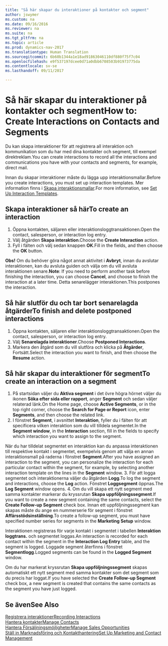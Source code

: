 ```yaml
---
title: "Så här skapar du interaktioner på kontakter och segment"
author: jswymer
ms.custom: na
ms.date: 09/16/2016
ms.reviewer: na
ms.suite: na
ms.tgt_pltfrm: na
ms.topic: article
ms.prod: dynamics-nav-2017
ms.translationtype: Human Translation
ms.sourcegitcommit: 6b60b1344a1e18ad91863046110df880f75f7c04
ms.openlocfilehash: e9f537197dcee0d71a0dbb6708503b91973775da
ms.contentlocale: sv-se
ms.lasthandoff: 09/11/2017

---
```

# <a name="how-to-create-interactions-on-contacts-and-segments"></a><span data-ttu-id="0cf6c-102">Så här skapar du interaktioner på kontakter och segment</span><span class="sxs-lookup"><span data-stu-id="0cf6c-102">How to: Create Interactions on Contacts and Segments</span></span>
<span data-ttu-id="0cf6c-103">Du kan skapa interaktioner för att registrera all interaktion och kommunikation som du har med dina kontakter och segment, till exempel direktreklam.</span><span class="sxs-lookup"><span data-stu-id="0cf6c-103">You can create interactions to record all the interactions and communications you have with your contacts and segments, for example, direct mail.</span></span>

<span data-ttu-id="0cf6c-104">Innan du skapar interaktioner måste du lägga upp interaktionsmallar.</span><span class="sxs-lookup"><span data-stu-id="0cf6c-104">Before you create interactions, you must set up interaction templates.</span></span> <span data-ttu-id="0cf6c-105">Mer information finns i  [Skapa interaktionsmallar](marketing-interactions.md#set-up-interaction-templates).</span><span class="sxs-lookup"><span data-stu-id="0cf6c-105">For more information, see  [Set Up Interaction Templates](marketing-interactions.md#set-up-interaction-templates).</span></span>

## <a name="to-create-an-interaction"></a><span data-ttu-id="0cf6c-106">Skapa interaktioner så här</span><span class="sxs-lookup"><span data-stu-id="0cf6c-106">To create an interaction</span></span>
1. <span data-ttu-id="0cf6c-107">Öppna kontakten, säljaren eller interaktionsloggtransaktionen.</span><span class="sxs-lookup"><span data-stu-id="0cf6c-107">Open the contact, salesperson, or interaction log entry.</span></span>
2. <span data-ttu-id="0cf6c-108">Välj åtgärden **Skapa interaktion**.</span><span class="sxs-lookup"><span data-stu-id="0cf6c-108">Choose the **Create Interaction** action.</span></span>
3. <span data-ttu-id="0cf6c-109">Fyll i fälten och välj sedan knappen **OK**.</span><span class="sxs-lookup"><span data-stu-id="0cf6c-109">Fill in the fields, and then choose the **OK** button.</span></span>

<span data-ttu-id="0cf6c-110">**Obs!** Om du behöver göra något annat aktivitet i **Avbryt**, innan du avslutar interaktionen, kan du avsluta guiden och välja om du vill avsluta interaktionen senare.</span><span class="sxs-lookup"><span data-stu-id="0cf6c-110">**Note**: If you need to perform another task before finishing the interaction, you can choose **Cancel**, and choose to finish the interaction at a later time.</span></span> <span data-ttu-id="0cf6c-111">Detta senarelägger interaktionen.</span><span class="sxs-lookup"><span data-stu-id="0cf6c-111">This postpones the interaction.</span></span>

## <a name="to-finish-and-delete-postponed-interactions"></a><span data-ttu-id="0cf6c-112">Så här slutför du och tar bort senarelagda åtgärder</span><span class="sxs-lookup"><span data-stu-id="0cf6c-112">To finish and delete postponed interactions</span></span>
1. <span data-ttu-id="0cf6c-113">Öppna kontakten, säljaren eller interaktionsloggtransaktionen.</span><span class="sxs-lookup"><span data-stu-id="0cf6c-113">Open the contact, salesperson, or interaction log entry.</span></span>
2. <span data-ttu-id="0cf6c-114">Välj **Senarelagda interaktioner**.</span><span class="sxs-lookup"><span data-stu-id="0cf6c-114">Choose **Postponed Interactions**.</span></span>
3. <span data-ttu-id="0cf6c-115">Markera den åtgärd som du vill slutföra och klicka på **Åtgärder**, Fortsätt.</span><span class="sxs-lookup"><span data-stu-id="0cf6c-115">Select the interaction you want to finish, and then choose the **Resume** action.</span></span>

## <a name="to-create-an-interaction-on-a-segment"></a><span data-ttu-id="0cf6c-116">Så här skapar du interaktioner för segment</span><span class="sxs-lookup"><span data-stu-id="0cf6c-116">To create an interaction on a segment</span></span>
1. <span data-ttu-id="0cf6c-117">På startsidan väljer du **Aktiva segment** i det övre högra hörnet väljer du ikonen **Söka efter sida eller rapport**, anger **Segment** och sedan väljer relaterad länk.</span><span class="sxs-lookup"><span data-stu-id="0cf6c-117">On the Home page, choose **Active Segments**, or in the top right corner, choose the **Search for Page or Report** icon, enter **Segments**, and then choose the related link.</span></span>
2. <span data-ttu-id="0cf6c-118">I fönstret **Segment**, i avsnittet **Interaktion**, fyller du i fälten för att specificera vilken interaktion som du vill tilldela segmentet.</span><span class="sxs-lookup"><span data-stu-id="0cf6c-118">In the **Segment window**, in the **Interaction** section, fill in the fields to specify which interaction you want to assign to the segment.</span></span>

  <span data-ttu-id="0cf6c-119">När du har tilldelat segmentet en interaktion kan du anpassa interaktionen till respektive kontakt i segmentet, exempelvis genom att välja en annan interaktionsmall på raderna i fönstret **Segment**.</span><span class="sxs-lookup"><span data-stu-id="0cf6c-119">After you have assigned an interaction to the segment, you can personalize the interaction for each particular contact within the segment, for example, by selecting another interaction template on the lines in the **Segment** window.</span></span>
3. <span data-ttu-id="0cf6c-120">För att logga segmentet och interaktionerna väljer du åtgärden **Logg**.</span><span class="sxs-lookup"><span data-stu-id="0cf6c-120">To log the segment and interactions, choose the **Log** action.</span></span> <span data-ttu-id="0cf6c-121">Fönstret **Loggsegment** öppnas.</span><span class="sxs-lookup"><span data-stu-id="0cf6c-121">The **Log Segment** window opens.</span></span>
4. <span data-ttu-id="0cf6c-122">Om du vill skapa ett nytt segment med samma kontakter markerar du kryssrutan **Skapa uppföljningssegment**.</span><span class="sxs-lookup"><span data-stu-id="0cf6c-122">If you want to create a new segment containing the same contacts, select the **Create Follow-up Segment** check box.</span></span> <span data-ttu-id="0cf6c-123">Innan ett uppföljningssegment kan skapas måste du ange en nummerserie för segment i fönstret **Affärsstödsinställning**.</span><span class="sxs-lookup"><span data-stu-id="0cf6c-123">To create a follow-up segment, you must have specified number series for segments in the **Marketing Setup** window.</span></span>

<span data-ttu-id="0cf6c-124">Interaktionen registreras för varje kontakt i segmentet i tabellen **Interaktion loggtrans.** och segmentet loggas.</span><span class="sxs-lookup"><span data-stu-id="0cf6c-124">An interaction is recorded for each contact within the segment in the **Interaction Log Entry** table, and the segment is logged.</span></span> <span data-ttu-id="0cf6c-125">Loggade segment återfinns i fönstret **Segmentlogg**.</span><span class="sxs-lookup"><span data-stu-id="0cf6c-125">Logged segments can be found in the **Logged Segment** window.</span></span>

<span data-ttu-id="0cf6c-126">Om du har markerat kryssrutan **Skapa uppföljningssegment** skapas automatiskt ett nytt segment med samma kontakter som det segment som du precis har loggat.</span><span class="sxs-lookup"><span data-stu-id="0cf6c-126">If you have selected the **Create Follow-up Segment** check box, a new segment is created that contains the same contacts as the segment you have just logged.</span></span>

## <a name="see-also"></a><span data-ttu-id="0cf6c-127">Se även</span><span class="sxs-lookup"><span data-stu-id="0cf6c-127">See Also</span></span>
[<span data-ttu-id="0cf6c-128">Registrera interaktioner</span><span class="sxs-lookup"><span data-stu-id="0cf6c-128">Recording Interactions</span></span>](marketing-interactions.md)  
[<span data-ttu-id="0cf6c-129">Hantera kontakter</span><span class="sxs-lookup"><span data-stu-id="0cf6c-129">Manage Contacts</span></span>](marketing-contacts.md)  
[<span data-ttu-id="0cf6c-130">Hantera Försäljningsmöjligheter</span><span class="sxs-lookup"><span data-stu-id="0cf6c-130">Manage Sales Opportunities</span></span>](marketing-manage-sales-opportunities.md)  
[<span data-ttu-id="0cf6c-131">Ställ in Marknadsföring och Kontakthantering</span><span class="sxs-lookup"><span data-stu-id="0cf6c-131">Set Up Marketing and Contact Management</span></span>](marketing-setup-marketing.md)

